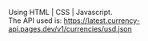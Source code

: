 Using HTML | CSS | Javascript. <br>
The API used is: https://latest.currency-api.pages.dev/v1/currencies/usd.json

